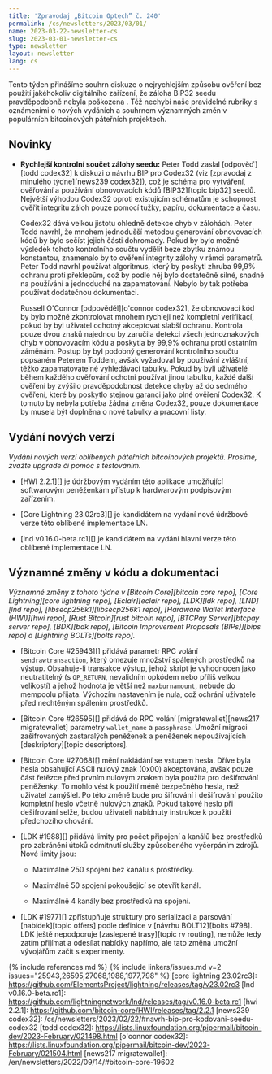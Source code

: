 ```yaml
---
title: 'Zpravodaj „Bitcoin Optech” č. 240'
permalink: /cs/newsletters/2023/03/01/
name: 2023-03-22-newsletter-cs
slug: 2023-03-01-newsletter-cs
type: newsletter
layout: newsletter
lang: cs
---
```

Tento týden přinášíme souhrn diskuze o nejrychlejším způsobu ověření bez
použití jakéhokoliv digitálního zařízení, že záloha BIP32 seedu pravděpodobně
nebyla poškozena . Též nechybí naše pravidelné rubriky s oznámeními
o nových vydáních a souhrnem významných změn v populárních bitcoinových
páteřních projektech.

## Novinky

- **Rychlejší kontrolní součet zálohy seedu:** Peter Todd zaslal
  [odpověď][todd codex32] k diskuzi o návrhu BIP pro Codex32 (viz
  [zpravodaj z minulého týdne][news239 codex32]), což je schéma
  pro vytváření, ověřování a používání obnovovacích kódů [BIP32][topic bip32]
  seedů. Největší výhodou Codex32 oproti existujícím schématům je schopnost
  ověřit integritu záloh pouze pomocí tužky, papíru, dokumentace a
  času.

  Codex32 dává velkou jistotu ohledně detekce chyb v zálohách. Peter Todd
  navrhl, že mnohem jednodušší metodou generování obnovovacích kódů by bylo
  sečíst jejich části dohromady. Pokud by bylo možné výsledek tohoto kontrolního
  součtu vydělit beze zbytku známou konstantou, znamenalo by to ověření
  integrity zálohy v rámci parametrů. Peter Todd navrhl používat algoritmus,
  který by poskytl zhruba 99,9% ochranu proti překlepům, což by podle něj
  bylo dostatečně silné, snadné na používání a jednoduché na zapamatování.
  Nebylo by tak potřeba používat dodatečnou dokumentaci.

  Russell O'Connor [odpověděl][o'connor codex32], že obnovovací
  kód by bylo možné zkontrolovat mnohem rychleji než kompletní verifikací,
  pokud by byl uživatel ochotný akceptovat slabší ochranu. Kontrola pouze
  dvou znaků najednou by zaručila detekci všech jednoznakových chyb v
  obnovovacím kódu a poskytla by 99,9% ochranu proti ostatním záměnám.
  Postup by byl podobný generování kontrolního součtu popsaném Peterem
  Toddem, avšak vyžadoval by používání zvláštní, těžko zapamatovatelné
  vyhledávací tabulky. Pokud by byli uživatelé během každého ověřování
  ochotni používat jinou tabulku, každé další ověření by zvýšilo pravděpodobnost
  detekce chyby až do sedmého ověření, které by poskytlo stejnou garanci
  jako plné ověření Codex32. K tomuto by nebyla potřeba žádná změna Codex32,
  pouze dokumentace by musela být doplněna o nové tabulky a pracovní listy.

## Vydání nových verzí

*Vydání nových verzí oblíbených páteřních bitcoinových projektů. Prosíme,
zvažte upgrade či pomoc s testováním.*

- [HWI 2.2.1][] je údržbovým vydáním této aplikace umožňující softwarovým
  peněženkám přístup k hardwarovým podpisovým zařízením.

- [Core Lightning 23.02rc3][] je kandidátem na vydání nové údržbové verze
  této oblíbené implementace LN.

- [lnd v0.16.0-beta.rc1][] je kandidátem na vydání hlavní verze této oblíbené
  implementace LN.

## Významné změny v kódu a dokumentaci

*Významné změny z tohoto týdne v [Bitcoin Core][bitcoin core repo], [Core
Lightning][core lightning repo], [Eclair][eclair repo], [LDK][ldk repo],
[LND][lnd repo], [libsecp256k1][libsecp256k1 repo], [Hardware Wallet
Interface (HWI)][hwi repo], [Rust Bitcoin][rust bitcoin repo], [BTCPay
Server][btcpay server repo], [BDK][bdk repo], [Bitcoin Improvement
Proposals (BIPs)][bips repo] a [Lightning BOLTs][bolts repo].*

- [Bitcoin Core #25943][] přidává parametr RPC volání `sendrawtransaction`,
  který omezuje množství spálených prostředků na výstup. Obsahuje-li
  transakce výstup, jehož skript je vyhodnocen jako neutratitelný (s
  `OP_RETURN`, nevalidním opkódem nebo příliš velkou velikostí) a jehož
  hodnota je větší než `maxburnamount`, nebude do mempoolu přijata.
  Výchozím nastavením je nula, což ochrání uživatele před nechtěným
  spálením prostředků.

- [Bitcoin Core #26595][] přidává do RPC volání [migratewallet][news217
  migratewallet] parametry `wallet_name` a `passphrase`. Umožní
  migraci zašifrovaných zastaralých peněženek a peněženek nepoužívajících
  [deskriptory][topic descriptors].

- [Bitcoin Core #27068][] mění nakládání se vstupem hesla. Dříve byla hesla
  obsahující ASCII nulový znak (0x00) akceptována, avšak pouze část
  řetězce před prvním nulovým znakem byla použita pro dešifrování
  peněženky. To mohlo vést k použití méně bezpečného hesla, než uživatel
  zamýšlel. Po této změně bude pro šifrování i dešifrování použito
  kompletní heslo včetně nulových znaků. Pokud takové heslo při
  dešifrování selže, budou uživateli nabídnuty instrukce k použití
  předchozího chování.

- [LDK #1988][] přidává limity pro počet připojení a kanálů bez prostředků
  pro zabránění útoků odmítnutí služby způsobeného vyčerpáním zdrojů. Nové
  limity jsou:

  - Maximálně 250 spojení bez kanálu s prostředky.

  - Maximálně 50 spojení pokoušející se otevřít kanál.

  - Maximálně 4 kanály bez prostředků na spojení.

- [LDK #1977][] zpřístupňuje struktury pro serializaci a parsování
  [nabídek][topic offers] podle definice v [návrhu BOLT12][bolts #798].
  LDK ještě nepodporuje [zaslepené trasy][topic rv routing], nemůže tedy
  zatím přijímat a odesílat nabídky napřímo, ale tato změna umožní
  vývojářům začít s experimenty.

{% include references.md %}
{% include linkers/issues.md v=2 issues="25943,26595,27068,1988,1977,798" %}
[core lightning 23.02rc3]: https://github.com/ElementsProject/lightning/releases/tag/v23.02rc3
[lnd v0.16.0-beta.rc1]: https://github.com/lightningnetwork/lnd/releases/tag/v0.16.0-beta.rc1
[hwi 2.2.1]: https://github.com/bitcoin-core/HWI/releases/tag/2.2.1
[news239 codex32]: /cs/newsletters/2023/02/22/#navrh-bip-pro-kodovani-seedu-codex32
[todd codex32]: https://lists.linuxfoundation.org/pipermail/bitcoin-dev/2023-February/021498.html
[o'connor codex32]: https://lists.linuxfoundation.org/pipermail/bitcoin-dev/2023-February/021504.html
[news217 migratewallet]: /en/newsletters/2022/09/14/#bitcoin-core-19602
